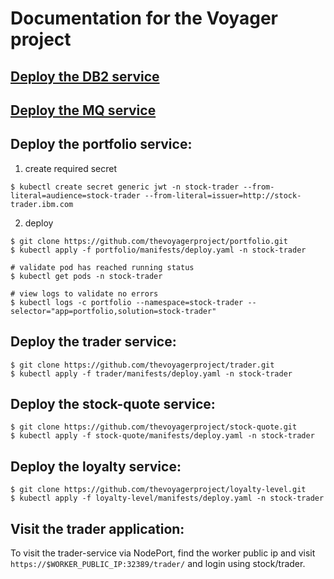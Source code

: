# Documentation for the Voyager project

## [Deploy the DB2 service](DB2.md)

## [Deploy the MQ service](MQ.md)

## Deploy the portfolio service:
1. create required secret

```
$ kubectl create secret generic jwt -n stock-trader --from-literal=audience=stock-trader --from-literal=issuer=http://stock-trader.ibm.com
```

2. deploy

```
$ git clone https://github.com/thevoyagerproject/portfolio.git
$ kubectl apply -f portfolio/manifests/deploy.yaml -n stock-trader

# validate pod has reached running status
$ kubectl get pods -n stock-trader

# view logs to validate no errors
$ kubectl logs -c portfolio --namespace=stock-trader --selector="app=portfolio,solution=stock-trader"
```

## Deploy the trader service:

```
$ git clone https://github.com/thevoyagerproject/trader.git
$ kubectl apply -f trader/manifests/deploy.yaml -n stock-trader
```

## Deploy the stock-quote service:

```
$ git clone https://github.com/thevoyagerproject/stock-quote.git
$ kubectl apply -f stock-quote/manifests/deploy.yaml -n stock-trader
```

## Deploy the loyalty service:

```
$ git clone https://github.com/thevoyagerproject/loyalty-level.git
$ kubectl apply -f loyalty-level/manifests/deploy.yaml -n stock-trader
```

## Visit the trader application:
To visit the trader-service via NodePort, find the worker public ip and visit ```https://$WORKER_PUBLIC_IP:32389/trader/``` and login using stock/trader.
